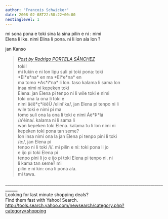 ```yaml
---
author: "Francois Schwicker"
date: 2008-02-08T22:58:22+00:00
nestinglevel: 1
---
```

mi sona pona e toki sina la sina pilin e ni : nimi  
Elena li ike. nimi Elina li pona. ni li lon ala lon ?  
  
jan Kanso  

> [_Post by Rodrigo PORTELA SÃNCHEZ_](/MDMyxYBH/tenpo-toki-tu-li-lon-ala-lon-nimi-ni#post1)  
> toki!  
> mi lukin e ni lon lipu suli pi toki pona: toki  
> \*El\*e\*na\* en ma \*El\*e\*na\* en  
> ma tomo \*As\*i\*na\* li lon. taso kalama li sama lon  
> insa nimi ni kepeken toki  
> Elena: jan Elena pi tenpo ni li wile toki e nimi  
> toki ona la ona li toki e  
> nimi åëë\*ç\*íéêÜ /elini'ka/, jan Elena pi tenpo ni li  
> wile toki e nimi pi ma  
> tomo suli ona la ona li toki e nimi Áè\*Þ\*íá  
> /a'èina/. kalama ni li sama li  
> wan kepeken toki Elena. kalama tu li lon nimi ni  
> kepeken toki pona tan seme?  
> lon insa nimi ona la jan Elena pi tenpo pini li toki  
> /e:/, jan Elena pi  
> tenpo ni li toki /i/. mi pilin e ni: toki pona li jo  
> e ijo pi toki Elena pi  
> tenpo pini li jo e ijo pi toki Elena pi tenpo ni. ni  
> li kama tan seme? mi  
> pilin e ni kin: ona li pona ala.  
> mi tawa.  
> 

\_\_\_\_\_\_\_\_\_\_\_\_\_\_\_\_\_\_\_\_\_\_\_\_\_\_\_\_\_\_\_\_\_\_\_\_\_\_\_\_\_\_\_\_\_\_\_\_\_\_\_\_\_\_\_\_\_\_\_\_\_\_\_\_\_\_\_\_\_\_\_\_\_\_\_\_\_\_\_\_\_\_\_\_  
Looking for last minute shopping deals?  
Find them fast with Yahoo! Search. http://tools.search.yahoo.com/newsearch/category.php?category=shopping